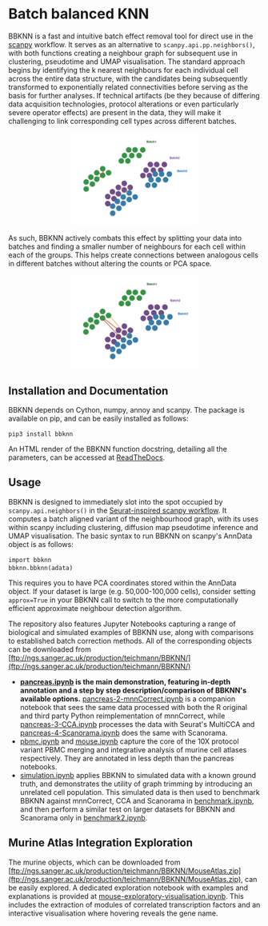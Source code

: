 # Batch balanced KNN

BBKNN is a fast and intuitive batch effect removal tool for direct use in the [scanpy](https://scanpy.readthedocs.io/en/latest/) workflow. It serves as an alternative to `scanpy.api.pp.neighbors()`, with both functions creating a neighbour graph for subsequent use in clustering, pseudotime and UMAP visualisation. The standard approach begins by identifying the k nearest neighbours for each individual cell across the entire data structure, with the candidates being subsequently transformed to exponentially related connectivities before serving as the basis for further analyses. If technical artifacts (be they because of differing data acquisition technologies, protocol alterations or even particularly severe operator effects) are present in the data, they will make it challenging to link corresponding cell types across different batches.

<p align="center"><img src="figures/batch1.png" alt="KNN" width="50%"></p>

As such, BBKNN actively combats this effect by splitting your data into batches and finding a smaller number of neighbours for each cell within each of the groups. This helps create connections between analogous cells in different batches without altering the counts or PCA space.

<p align="center"><img src="figures/batch2.png" alt="BBKNN" width="50%"></p>

## Installation and Documentation

BBKNN depends on Cython, numpy, annoy and scanpy. The package is available on pip, and can be easily installed as follows:

	pip3 install bbknn

An HTML render of the BBKNN function docstring, detailing all the parameters, can be accessed at [ReadTheDocs](https://bbknn.readthedocs.io/en/latest/).

## Usage

BBKNN is designed to immediately slot into the spot occupied by `scanpy.api.neighbors()` in the [Seurat-inspired scanpy workflow](https://nbviewer.jupyter.org/github/theislab/scanpy_usage/blob/master/170505_seurat/seurat.ipynb). It computes a batch aligned variant of the neighbourhood graph, with its uses within scanpy including clustering, diffusion map pseudotime inference and UMAP visualisation. The basic syntax to run BBKNN on scanpy's AnnData object is as follows:

	import bbknn
	bbknn.bbknn(adata)

This requires you to have PCA coordinates stored within the AnnData object. If your dataset is large (e.g. 50,000-100,000 cells), consider setting `approx=True` in your BBKNN call to switch to the more computationally efficient approximate neighbour detection algorithm.

The repository also features Jupyter Notebooks capturing a range of biological and simulated examples of BBKNN use, along with comparisons to established batch correction methods. All of the corresponding objects can be downloaded from [ftp://ngs.sanger.ac.uk/production/teichmann/BBKNN/](ftp://ngs.sanger.ac.uk/production/teichmann/BBKNN/)

- **[pancreas.ipynb](https://nbviewer.jupyter.org/github/Teichlab/bbknn/blob/master/examples/pancreas.ipynb) is the main demonstration, featuring in-depth annotation and a step by step description/comparison of BBKNN's available options.** [pancreas-2-mnnCorrect.ipynb](https://nbviewer.jupyter.org/github/Teichlab/bbknn/blob/master/examples/pancreas-2-mnnCorrect.ipynb) is a companion notebook that sees the same data processed with both the R original and third party Python reimplementation of mnnCorrect, while [pancreas-3-CCA.ipynb](https://nbviewer.jupyter.org/github/Teichlab/bbknn/blob/master/examples/pancreas-3-CCA.ipynb) processes the data with Seurat's MultiCCA and [pancreas-4-Scanorama.ipynb](https://nbviewer.jupyter.org/github/Teichlab/bbknn/blob/master/examples/pancreas-4-Scanorama.ipynb) does the same with Scanorama.
- [pbmc.ipynb](https://nbviewer.jupyter.org/github/Teichlab/bbknn/blob/master/examples/pbmc.ipynb) and [mouse.ipynb](https://nbviewer.jupyter.org/github/Teichlab/bbknn/blob/master/examples/mouse.ipynb) capture the core of the 10X protocol variant PBMC merging and integrative analysis of murine cell atlases respectively. They are annotated in less depth than the pancreas notebooks.
- [simulation.ipynb](https://nbviewer.jupyter.org/github/Teichlab/bbknn/blob/master/examples/simulation.ipynb) applies BBKNN to simulated data with a known ground truth, and demonstrates the utility of graph trimming by introducing an unrelated cell population. This simulated data is then used to benchmark BBKNN against mnnCorrect, CCA and Scanorama in [benchmark.ipynb](https://nbviewer.jupyter.org/github/Teichlab/bbknn/blob/master/examples/benchmark.ipynb), and then perform a similar test on larger datasets for BBKNN and Scanorama only in [benchmark2.ipynb](https://nbviewer.jupyter.org/github/Teichlab/bbknn/blob/master/examples/benchmark2.ipynb).

## Murine Atlas Integration Exploration

The murine objects, which can be downloaded from [ftp://ngs.sanger.ac.uk/production/teichmann/BBKNN/MouseAtlas.zip](ftp://ngs.sanger.ac.uk/production/teichmann/BBKNN/MouseAtlas.zip), can be easily explored. A dedicated exploration notebook with examples and explanations is provided at [mouse-exploratory-visualisation.ipynb](https://nbviewer.jupyter.org/github/Teichlab/bbknn/blob/master/examples/mouse-exploratory-visualisation.ipynb). This includes the extraction of modules of correlated transcription factors and an interactive visualisation where hovering reveals the gene name.
